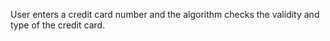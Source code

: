 User enters a credit card number and the algorithm checks the validity and type of the credit card.
